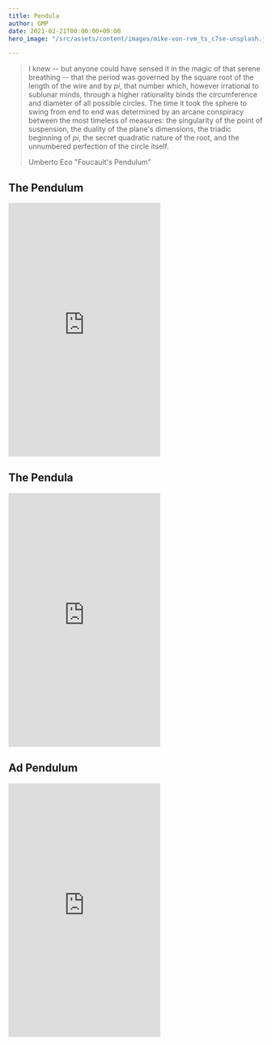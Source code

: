 ```yaml
---
title: Pendula
author: GMP
date: 2021-02-21T00:00:00+09:00
hero_image: "/src/assets/content/images/mike-von-rvm_ts_c7se-unsplash.jpg"

---
```

> I knew -- but anyone could have sensed it in the magic of that serene breathing -- that the period was governed by the square root of the length of the wire and by _pi_, that number which, however irrational to sublunar minds, through a higher rationality binds the circumference and diameter of all possible circles. The time it took the sphere to swing from end to end was determined by an arcane conspiracy between the most timeless of measures: the singularity of the point of suspension, the duality of the plane's dimensions, the triadic beginning of _pi_, the secret quadratic nature of the root, and the unnumbered perfection of the circle itself.
>
> Umberto Eco "Foucault's Pendulum"

## The Pendulum

<iframe src="https://editor.p5js.org/NPetz/embed/piXcr6sKd" frameborder="0" height="500px"></iframe>

## The Pendula

<iframe src="https://editor.p5js.org/NPetz/embed/Jgsj2O3Ll" height="500px" frameborder="0"></iframe>

## Ad Pendulum

<iframe src="https://editor.p5js.org/NPetz/embed/OQSZl3RT1" height="500px" frameborder="0"></iframe>